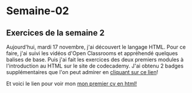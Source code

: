 # Semaine-02
## Exercices de la semaine 2
Aujourd'hui, mardi 17 novembre, j'ai découvert le langage HTML.
Pour ce faire, j'ai suivi les vidéos d'Open Classrooms et appréhendé quelques balises de base.
Puis j'ai fait les exercices des deux premiers modules à l'introduction au HTML sur le site de codecademy.
J'ai obtenu 2 badges supplémentaires que l'on peut admirer en [cliquant sur ce lien](https://codecademy.com/fr/users/Mariemcp/achievements)!

Et voici le lien pour voir mon [mon premier cv en html!](https://www.github.com/mariemcp/Semaine-02/master/index.html)